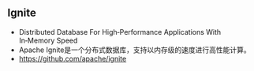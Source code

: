 ## Ignite
- Distributed Database For
High‑Performance Applications
With In‑Memory Speed
- Apache Ignite是一个分布式数据库，支持以内存级的速度进行高性能计算。
- https://github.com/apache/ignite